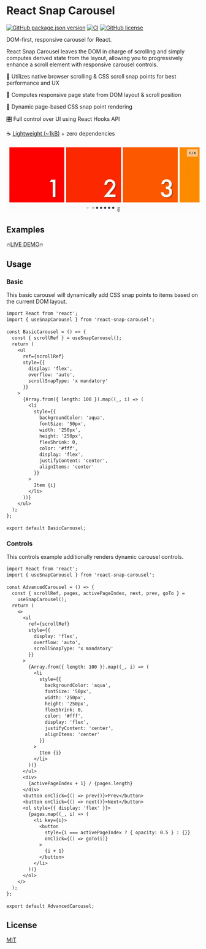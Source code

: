# React Snap Carousel

[![GitHub package.json version](https://img.shields.io/github/package-json/v/richardscarrott/react-snap-carousel.svg)](https://www.npmjs.com/package/react-snap-carousel)
[![CI](https://github.com/richardscarrott/react-snap-carousel/actions/workflows/node.js.yml/badge.svg)](https://github.com/richardscarrott/react-snap-carousel/actions/workflows/node.js.yml)
[![GitHub license](https://img.shields.io/github/license/richardscarrott/react-snap-carousel.svg)](https://github.com/richardscarrott/react-snap-carousel/blob/main/LICENSE)

DOM-first, responsive carousel for React.

React Snap Carousel leaves the DOM in charge of scrolling and simply computes derived state from the layout, allowing you to progressively enhance a scroll element with responsive carousel controls.

🧈 Utilizes native browser scrolling & CSS scroll snap points for best performance and UX

📏 Computes responsive page state from DOM layout & scroll position

📲 Dynamic page-based CSS snap point rendering

🎛 Full control over UI using React Hooks API

☕️ [Lightweight (~1kB)](https://bundlephobia.com/package/react-snap-carousel) + zero dependencies

![Alt Text](react-snap-carousel.gif)

## Examples

🔥[LIVE DEMO](https://richardscarrott.github.io/react-snap-carousel/)🔥

## Usage

### Basic

This basic carousel will dynamically add CSS snap points to items based on the current DOM layout.

```tsx
import React from 'react';
import { useSnapCarousel } from 'react-snap-carousel';

const BasicCarousel = () => {
  const { scrollRef } = useSnapCarousel();
  return (
    <ul
      ref={scrollRef}
      style={{
        display: 'flex',
        overflow: 'auto',
        scrollSnapType: 'x mandatory'
      }}
    >
      {Array.from({ length: 100 }).map((_, i) => (
        <li
          style={{
            backgroundColor: 'aqua',
            fontSize: '50px',
            width: '250px',
            height: '250px',
            flexShrink: 0,
            color: '#fff',
            display: 'flex',
            justifyContent: 'center',
            alignItems: 'center'
          }}
        >
          Item {i}
        </li>
      ))}
    </ul>
  );
};

export default BasicCarousel;
```

### Controls

This controls example additionally renders dynamic carousel controls.

```tsx
import React from 'react';
import { useSnapCarousel } from 'react-snap-carousel';

const AdvancedCarousel = () => {
  const { scrollRef, pages, activePageIndex, next, prev, goTo } =
    useSnapCarousel();
  return (
    <>
      <ul
        ref={scrollRef}
        style={{
          display: 'flex',
          overflow: 'auto',
          scrollSnapType: 'x mandatory'
        }}
      >
        {Array.from({ length: 100 }).map((_, i) => (
          <li
            style={{
              backgroundColor: 'aqua',
              fontSize: '50px',
              width: '250px',
              height: '250px',
              flexShrink: 0,
              color: '#fff',
              display: 'flex',
              justifyContent: 'center',
              alignItems: 'center'
            }}
          >
            Item {i}
          </li>
        ))}
      </ul>
      <div>
        {activePageIndex + 1} / {pages.length}
      </div>
      <button onClick={() => prev()}>Prev</button>
      <button onClick={() => next()}>Next</button>
      <ol style={{ display: 'flex' }}>
        {pages.map((_, i) => (
          <li key={i}>
            <button
              style={i === activePageIndex ? { opacity: 0.5 } : {}}
              onClick={() => goTo(i)}
            >
              {i + 1}
            </button>
          </li>
        ))}
      </ol>
    </>
  );
};

export default AdvancedCarousel;
```

## License

[MIT](LICENSE)
